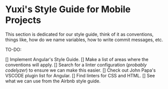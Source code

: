 # Yuxi's Style Guide for Mobile Projects

This section is dedicated for our style guide, think of it as conventions, things like, how do we name variables, how to write commit messages, etc.

TO-DO:

[] Implement Angular's Style Guide.
[] Make a list of areas where the conventions will apply.
[] Search for a linter configuration (_probably codelyzer_) to ensure we can make this easier.
[] Check out John Papa's VSCODE plugin list for Angular.
[] Find linters for CSS and HTML.
[] See what we can use from the Airbnb style guide.
